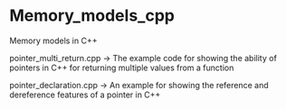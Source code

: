 # Memory_models_cpp
Memory models in C++

pointer_multi_return.cpp -> The example code for showing the ability of pointers in C++ for returning multiple values from a function


pointer_declaration.cpp -> An example for showing the reference and dereference features of a pointer in C++
